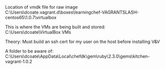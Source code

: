 Location of vmdk file for raw image
C:\Users\dcoate\.vagrant.d\boxes\learningchef-VAGRANTSLASH-centos65\1.0.7\virtualbox

This is where the VMs are being built and stored:
C:\Users\dcoate\VirtualBox VMs

Theory:  Must build an ssh cert for my user on the host before installing V&V

A folder to be aware of:
C:\Users\dcoate\AppData\Local\chefdk\gem\ruby\2.3.0\gems\kitchen-vagrant-1.0.2
